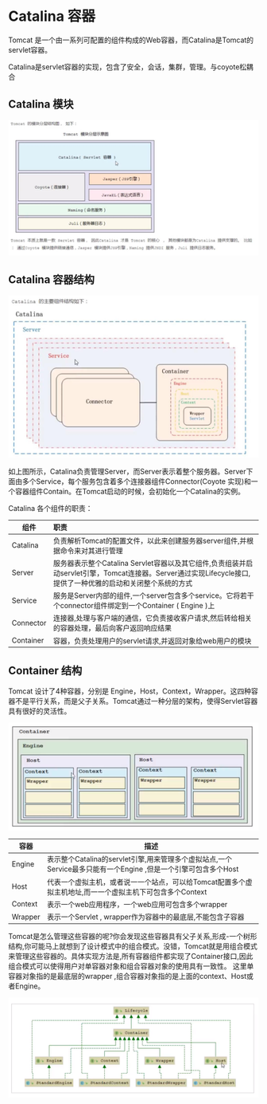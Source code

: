 # Catalina 容器

Tomcat 是一个由一系列可配置的组件构成的Web容器，而Catalina是Tomcat的servlet容器。

Catalina是servlet容器的实现，包含了安全，会话，集群，管理。与coyote松耦合

## Catalina 模块

![x](../images/tomcat-catalina-01.jpg)

## Catalina 容器结构

![x](../images/tomcat-catalina-02.jpg)

如上图所示，Catalina负责管理Server，而Server表示着整个服务器。Server下面由多个Service，每个服务包含着多个连接器组件Connector(Coyote 实现)和一个容器组件Contain。在Tomcat启动的时候，会初始化一个Catalina的实例。

Catalina 各个组件的职责：

| 组件      | 职责                                                         |
| --------- | :----------------------------------------------------------- |
| Catalina  | 负责解析Tomcat的配置文件，以此来创建服务器server组件,并根据命令来对其进行管理 |
| Server    | 服务器表示整个Catalina Servlet容器以及其它组件,负责组装并启动servlet引擎，Tomcat连接器。Server通过实现Lifecycle接口,提供了一种优雅的启动和关闭整个系统的方式 |
| Service   | 服务是Server内部的组件,一个server包含多个service。它将若干个connector组件绑定到一个Container ( Engine )上 |
| Connector | 连接器,处理与客户端的通信，它负责接收客户请求,然后转给相关的容器处理，最后向客户返回响应结果 |
| Container | 容器，负责处理用户的servlet请求,并返回对象给web用户的模块    |

## Container 结构

Tomcat 设计了4种容器，分别是 Engine，Host，Context，Wrapper。这四种容器不是平行关系，而是父子关系。Tomcat通过一种分层的架构，使得Servlet容器具有很好的灵活性。

![image-20200316203547156](..\images\tomcat-container-01.jpg)

| 容器    | 描述                                                         |
| ------- | ------------------------------------------------------------ |
| Engine  | 表示整个Catalina的servlet引擎,用来管理多个虚拟站点,一个Service最多只能有一个Engine ,但是一个引擎可包含多个Host |
| Host    | 代表一个虚拟主机，或者说一一个站点，可以给Tomcat配置多个虚拟主机地址,而一一个虚拟主机下可包含多个Context |
| Context | 表示一个web应用程序，一个web应用可包含多个wrapper            |
| Wrapper | 表示一个Servlet , wrapper作为容器中的最底层,不能包含子容器   |

Tomcat是怎么管理这些容器的呢?你会发现这些容器具有父子关系,形成-一个树形结构,你可能马上就想到了设计模式中的组合模式。没错，Tomcat就是用组合模式来管理这些容器的。具体实现方法是,所有容器组件都实现了Container接口,因此组合模式可以使得用户对单容器对象和组合容器对象的使用具有一致性。 这里单容器对象指的是最底层的wrapper ,组合容器对象指的是上面的context、Host或者Engine。



![image-20200316210804974](..\images\tomcat-container-02.jpg)